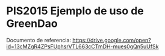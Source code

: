# PIS2015 Ejemplo de uso de GreenDao

Documento de referencia:
https://drive.google.com/open?id=13cMZgR4ZPsFUphsrVTL663cCTmDH-mues0gQn5uUfSk
